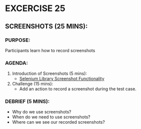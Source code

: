 # EXCERCISE 25
## SCREENSHOTS (25 MINS):
### PURPOSE:
Participants learn how to record screenshots

### AGENDA:
1. Introduction of Screenshots (5 mins):
   - [Selenium Library Screenshot Functionality](http://robotframework.org/Selenium2Library/Selenium2Library.html#Capture%20Page%20Screenshot)
2. Challenge (15 mins):
   - Add an action to record a screenshot during the test case.

### DEBRIEF (5 MINS):
- Why do we use screenshots?
- When do we need to use screenshots?
- Where can we see our recorded screenshots?

